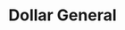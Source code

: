 ---
title: "Dollar General"
url: /demotte/dollar-general-west-state-road-10/
shop: variety store
---